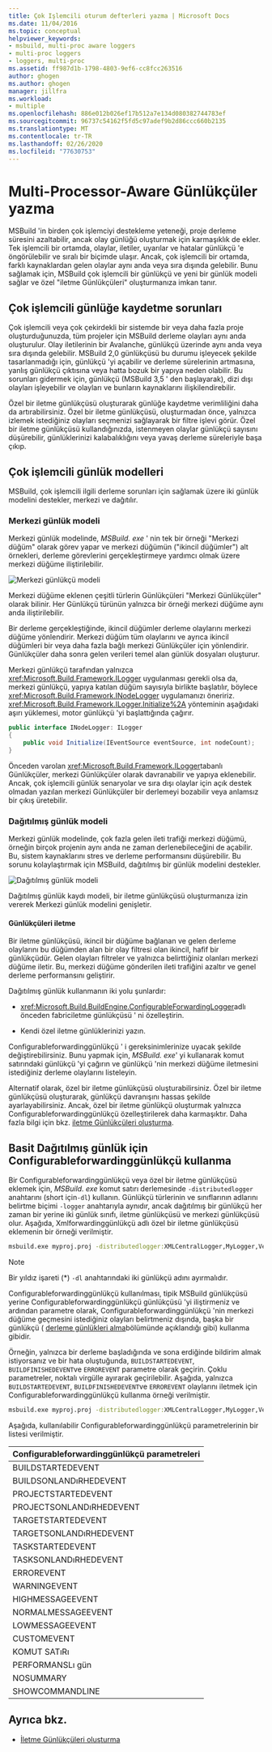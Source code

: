 ```yaml
---
title: Çok Işlemcili oturum defterleri yazma | Microsoft Docs
ms.date: 11/04/2016
ms.topic: conceptual
helpviewer_keywords:
- msbuild, multi-proc aware loggers
- multi-proc loggers
- loggers, multi-proc
ms.assetid: ff987d1b-1798-4803-9ef6-cc8fcc263516
author: ghogen
ms.author: ghogen
manager: jillfra
ms.workload:
- multiple
ms.openlocfilehash: 886e012b026ef17b512a7e134d080382744783ef
ms.sourcegitcommit: 96737c54162f5fd5c97adef9b2d86ccc660b2135
ms.translationtype: MT
ms.contentlocale: tr-TR
ms.lasthandoff: 02/26/2020
ms.locfileid: "77630753"
---
```

# <a name="write-multi-processor-aware-loggers"></a>Multi-Processor-Aware Günlükçüler yazma

MSBuild 'in birden çok işlemciyi destekleme yeteneği, proje derleme süresini azaltabilir, ancak olay günlüğü oluşturmak için karmaşıklık de ekler. Tek işlemcili bir ortamda, olaylar, iletiler, uyarılar ve hatalar günlükçü 'e öngörülebilir ve sıralı bir biçimde ulaşır. Ancak, çok işlemcili bir ortamda, farklı kaynaklardan gelen olaylar aynı anda veya sıra dışında gelebilir. Bunu sağlamak için, MSBuild çok işlemcili bir günlükçü ve yeni bir günlük modeli sağlar ve özel "iletme Günlükçüleri" oluşturmanıza imkan tanır.

## <a name="multi-processor-logging-challenges"></a>Çok işlemcili günlüğe kaydetme sorunları

 Çok işlemcili veya çok çekirdekli bir sistemde bir veya daha fazla proje oluşturduğunuzda, tüm projeler için MSBuild derleme olayları aynı anda oluşturulur. Olay iletilerinin bir Avalanche, günlükçü üzerinde aynı anda veya sıra dışında gelebilir. MSBuild 2,0 günlükçüsü bu durumu işleyecek şekilde tasarlanmadığı için, günlükçü 'yi açabilir ve derleme sürelerinin artmasına, yanlış günlükçü çıktısına veya hatta bozuk bir yapıya neden olabilir. Bu sorunları gidermek için, günlükçü (MSBuild 3,5 ' den başlayarak), dizi dışı olayları işleyebilir ve olayları ve bunların kaynaklarını ilişkilendirebilir.

 Özel bir iletme günlükçüsü oluşturarak günlüğe kaydetme verimliliğini daha da artırabilirsiniz. Özel bir iletme günlükçüsü, oluşturmadan önce, yalnızca izlemek istediğiniz olayları seçmenizi sağlayarak bir filtre işlevi görür. Özel bir iletme günlükçüsü kullandığınızda, istenmeyen olaylar günlükçü sayısını düşürebilir, günlüklerinizi kalabalıklığını veya yavaş derleme süreleriyle başa çıkıp.

## <a name="multi-processor-logging-models"></a>Çok işlemcili günlük modelleri

 MSBuild, çok işlemcili ilgili derleme sorunları için sağlamak üzere iki günlük modelini destekler, merkezi ve dağıtılır.

### <a name="central-logging-model"></a>Merkezi günlük modeli

 Merkezi günlük modelinde, *MSBuild. exe* ' nin tek bir örneği "Merkezi düğüm" olarak görev yapar ve merkezi düğümün ("ikincil düğümler") alt örnekleri, derleme görevlerini gerçekleştirmeye yardımcı olmak üzere merkezi düğüme iliştirilebilir.

 ![Merkezi günlükçü modeli](../msbuild/media/centralnode.png "Merkezileştirme düğümü")

 Merkezi düğüme eklenen çeşitli türlerin Günlükçüleri "Merkezi Günlükçüler" olarak bilinir. Her Günlükçü türünün yalnızca bir örneği merkezi düğüme aynı anda iliştirilebilir.

 Bir derleme gerçekleştiğinde, ikincil düğümler derleme olaylarını merkezi düğüme yönlendirir. Merkezi düğüm tüm olaylarını ve ayrıca ikincil düğümleri bir veya daha fazla bağlı merkezi Günlükçüler için yönlendirir. Günlükçüler daha sonra gelen verileri temel alan günlük dosyaları oluşturur.

 Merkezi günlükçü tarafından yalnızca <xref:Microsoft.Build.Framework.ILogger> uygulanması gerekli olsa da, merkezi günlükçü, yapıya katılan düğüm sayısıyla birlikte başlatılır, böylece <xref:Microsoft.Build.Framework.INodeLogger> uygulamanızı öneririz. <xref:Microsoft.Build.Framework.ILogger.Initialize%2A> yönteminin aşağıdaki aşırı yüklemesi, motor günlükçü 'yi başlattığında çağırır.

```csharp
public interface INodeLogger: ILogger
{
    public void Initialize(IEventSource eventSource, int nodeCount);
}
```

 Önceden varolan <xref:Microsoft.Build.Framework.ILogger>tabanlı Günlükçüler, merkezi Günlükçüler olarak davranabilir ve yapıya eklenebilir. Ancak, çok işlemcili günlük senaryolar ve sıra dışı olaylar için açık destek olmadan yazılan merkezi Günlükçüler bir derlemeyi bozabilir veya anlamsız bir çıkış üretebilir.

### <a name="distributed-logging-model"></a>Dağıtılmış günlük modeli

 Merkezi günlük modelinde, çok fazla gelen ileti trafiği merkezi düğümü, örneğin birçok projenin aynı anda ne zaman derlenebileceğini de açabilir. Bu, sistem kaynaklarını stres ve derleme performansını düşürebilir. Bu sorunu kolaylaştırmak için MSBuild, dağıtılmış bir günlük modelini destekler.

 ![Dağıtılmış günlük modeli](../msbuild/media/distnode.png "DistNode")

 Dağıtılmış günlük kaydı modeli, bir iletme günlükçüsü oluşturmanıza izin vererek Merkezi günlük modelini genişletir.

#### <a name="forwarding-loggers"></a>Günlükçüleri iletme

 Bir iletme günlükçüsü, ikincil bir düğüme bağlanan ve gelen derleme olaylarını bu düğümden alan bir olay filtresi olan ikincil, hafif bir günlükçüdür. Gelen olayları filtreler ve yalnızca belirttiğiniz olanları merkezi düğüme iletir. Bu, merkezi düğüme gönderilen ileti trafiğini azaltır ve genel derleme performansını geliştirir.

 Dağıtılmış günlük kullanmanın iki yolu şunlardır:

- <xref:Microsoft.Build.BuildEngine.ConfigurableForwardingLogger>adlı önceden fabriciletme günlükçüsü ' ni özelleştirin.

- Kendi özel iletme günlüklerinizi yazın.

Configurableforwardinggünlükçü ' i gereksinimlerinize uyacak şekilde değiştirebilirsiniz. Bunu yapmak için, *MSBuild. exe*' yi kullanarak komut satırındaki günlükçü 'yi çağırın ve günlükçü 'nin merkezi düğüme iletmesini istediğiniz derleme olaylarını listeleyin.

Alternatif olarak, özel bir iletme günlükçüsü oluşturabilirsiniz. Özel bir iletme günlükçüsü oluşturarak, günlükçü davranışını hassas şekilde ayarlayabilirsiniz. Ancak, özel bir iletme günlükçü oluşturmak yalnızca Configurableforwardinggünlükçü özelleştirilerek daha karmaşıktır. Daha fazla bilgi için bkz. [iletme Günlükçüleri oluşturma](../msbuild/creating-forwarding-loggers.md).

## <a name="using-the-configurableforwardinglogger-for-simple-distributed-logging"></a>Basit Dağıtılmış günlük için Configurableforwardinggünlükçü kullanma

 Bir Configurableforwardinggünlükçü veya özel bir iletme günlükçüsü eklemek için, *MSBuild. exe* komut satırı derlemesinde `-distributedlogger` anahtarını (short için`-dl`) kullanın. Günlükçü türlerinin ve sınıflarının adlarını belirtme biçimi `-logger` anahtarıyla aynıdır, ancak dağıtılmış bir günlükçü her zaman bir yerine iki günlük sınıfı, iletme günlükçüsü ve merkezi günlükçüsü olur. Aşağıda, Xmlforwardinggünlükçü adlı özel bir iletme günlükçüsü eklemenin bir örneği verilmiştir.

```cmd
msbuild.exe myproj.proj -distributedlogger:XMLCentralLogger,MyLogger,Version=1.0.2,Culture=neutral*XMLForwardingLogger,MyLogger,Version=1.0.2,Culture=neutral
```

> [!NOTE]
> Bir yıldız işareti (*) `-dl` anahtarındaki iki günlükçü adını ayırmalıdır.

 Configurableforwardinggünlükçü kullanılması, tipik MSBuild günlükçüsü yerine Configurableforwardinggünlükçü günlükçüsü 'yi iliştirmeniz ve ardından parametre olarak, Configurableforwardinggünlükçü 'nin merkezi düğüme geçmesini istediğiniz olayları belirtmeniz dışında, başka bir günlükçü ( [derleme günlükleri alma](../msbuild/obtaining-build-logs-with-msbuild.md)bölümünde açıklandığı gibi) kullanma gibidir.

 Örneğin, yalnızca bir derleme başladığında ve sona erdiğinde bildirim almak istiyorsanız ve bir hata oluştuğunda, `BUILDSTARTEDEVENT`, `BUILDFINISHEDEVENT`ve `ERROREVENT` parametre olarak geçirin. Çoklu parametreler, noktalı virgülle ayırarak geçirilebilir. Aşağıda, yalnızca `BUILDSTARTEDEVENT`, `BUILDFINISHEDEVENT`ve `ERROREVENT` olaylarını iletmek için Configurableforwardinggünlükçü kullanma örneği verilmiştir.

```cmd
msbuild.exe myproj.proj -distributedlogger:XMLCentralLogger,MyLogger,Version=1.0.2,Culture=neutral*ConfigureableForwardingLogger,C:\My.dll;BUILDSTARTEDEVENT; BUILDFINISHEDEVENT;ERROREVENT
```

 Aşağıda, kullanılabilir Configurableforwardinggünlükçü parametrelerinin bir listesi verilmiştir.

|Configurableforwardinggünlükçü parametreleri|
| - |
|BUILDSTARTEDEVENT|
|BUILDSONLANDıRHEDEVENT|
|PROJECTSTARTEDEVENT|
|PROJECTSONLANDıRHEDEVENT|
|TARGETSTARTEDEVENT|
|TARGETSONLANDıRHEDEVENT|
|TASKSTARTEDEVENT|
|TASKSONLANDıRHEDEVENT|
|ERROREVENT|
|WARNINGEVENT|
|HIGHMESSAGEEVENT|
|NORMALMESSAGEEVENT|
|LOWMESSAGEEVENT|
|CUSTOMEVENT|
|KOMUT SATıRı|
|PERFORMANSLı gün|
|NOSUMMARY|
|SHOWCOMMANDLINE|

## <a name="see-also"></a>Ayrıca bkz.

- [İletme Günlükçüleri oluşturma](../msbuild/creating-forwarding-loggers.md)